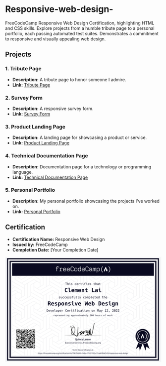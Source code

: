 # Responsive-web-design-
FreeCodeCamp Responsive Web Design Certification, highlighting HTML and CSS skills. Explore projects from a humble tribute page to a personal portfolio, each passing automated test suites. Demonstrates a commitment to responsive and visually appealing web design.

## Projects

### 1. Tribute Page
- **Description:** A tribute page to honor someone I admire.
- **Link:** [Tribute Page](https://codepen.io/mrwednesday33/full/rNJeONK)

### 2. Survey Form
- **Description:** A responsive survey form.
- **Link:** [Survey Form](https://codepen.io/mrwednesday33/pen/abqNPjZ)

### 3. Product Landing Page
- **Description:** A landing page for showcasing a product or service.
- **Link:** [Product Landing Page](https://codepen.io/mrwednesday33/full/RwQRgXR)

### 4. Technical Documentation Page
- **Description:** Documentation page for a technology or programming language.
- **Link:** [Technical Documentation Page](https://codepen.io/mrwednesday33/pen/PoQGPNY)

### 5. Personal Portfolio
- **Description:** My personal portfolio showcasing the projects I've worked on.
- **Link:** [Personal Portfolio](https://codepen.io/mrwednesday33/full/dydppeX)

## Certification

- **Certification Name:** Responsive Web Design
- **Issued by:** FreeCodeCamp
- **Completion Date:** [Your Completion Date]

![Your Certification Photo](responsive-web-design.png)
